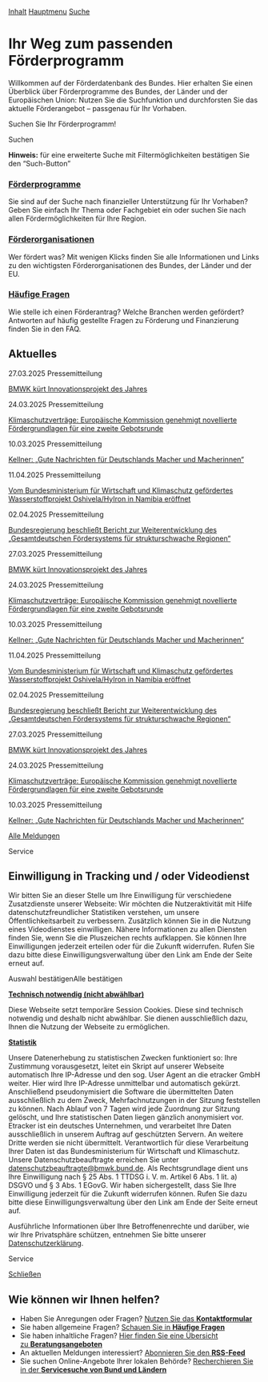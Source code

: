 [Inhalt](https://www.foerderdatenbank.de/FDB/DE/Home/FDB/DE/Home/home.html#content) [Hauptmenu](https://www.foerderdatenbank.de/FDB/DE/Home/FDB/DE/Home/home.html#navPrimary) [Suche](https://www.foerderdatenbank.de/FDB/DE/Home/FDB/DE/Home/home.html#search)

# Ihr Weg zum passenden Förderprogramm

Willkommen auf der Förderdatenbank des Bundes. Hier erhalten Sie einen Überblick über Förderprogramme des Bundes, der Länder und der Europäischen Union: Nutzen Sie die Suchfunktion und durchforsten Sie das aktuelle Förderangebot – passgenau für Ihr Vorhaben.

Suchen Sie Ihr Förderprogramm!

Suchen

**Hinweis:** für eine erweiterte Suche mit Filtermöglichkeiten bestätigen Sie den “Such-Button”

### [Förderprogramme](https://www.foerderdatenbank.de/FDB/DE/Home/FDB/DE/Foerderprogramme/foerderprogramme.html "Öffnet die Einzelsicht")

Sie sind auf der Suche nach finanzieller Unterstützung für Ihr Vorhaben? Geben Sie einfach Ihr Thema oder Fachgebiet ein oder suchen Sie nach allen Fördermöglichkeiten für Ihre Region.

### [Förderorganisationen](https://www.foerderdatenbank.de/FDB/DE/Home/FDB/DE/Foerderorganisation/foerderorganisationen.html "Öffnet die Einzelsicht")

Wer fördert was? Mit wenigen Klicks finden Sie alle Informationen und Links zu den wichtigsten Förderorganisationen des Bundes, der Länder und der EU.

### [Häufige Fragen](https://www.foerderdatenbank.de/FDB/DE/Home/FDB/DE/Service/FAQ/faq.html "Öffnet die Einzelsicht")

Wie stelle ich einen Förderantrag? Welche Branchen werden gefördert? Antworten auf häufig gestellte Fragen zu Förderung und Finanzierung finden Sie in den FAQ.

## Aktuelles

27.03.2025 Pressemitteilung

[BMWK kürt Innovationsprojekt des Jahres](https://www.foerderdatenbank.de/FDB/DE/Home/FDB/Content/DE/Pressemitteilung/2025/03/27-innovationsprojekt-des-jahres.html "Öffnet die Einzelsicht")

24.03.2025 Pressemitteilung

[Klimaschutzverträge: Europäische Kommission genehmigt novellierte Fördergrundlagen für eine zweite Gebotsrunde](https://www.foerderdatenbank.de/FDB/DE/Home/FDB/Content/DE/Pressemitteilung/2025/03/24-klimaschutzvertraege-zweite-gebotsrunde.html "Öffnet die Einzelsicht")

10.03.2025 Pressemitteilung

[Kellner: „Gute Nachrichten für Deutschlands Macher und Macherinnen“](https://www.foerderdatenbank.de/FDB/DE/Home/FDB/Content/DE/Pressemitteilung/2025/03/10-kmu-mikromezzaninfonds.html "Öffnet die Einzelsicht")

11.04.2025 Pressemitteilung

[Vom Bundesministerium für Wirtschaft und Klimaschutz gefördertes Wasserstoffprojekt Oshivela/HyIron in Namibia eröffnet](https://www.foerderdatenbank.de/FDB/DE/Home/FDB/Content/DE/Pressemitteilung/2025/04/11-wasserstoffprojekt-namibia.html "Öffnet die Einzelsicht")

02.04.2025 Pressemitteilung

[Bundesregierung beschließt Bericht zur Weiterentwicklung des „Gesamtdeutschen Fördersystems für strukturschwache Regionen“](https://www.foerderdatenbank.de/FDB/DE/Home/FDB/Content/DE/Pressemitteilung/2025/04/02-bericht-weiterentw-forders-strukturs-regionen.html "Öffnet die Einzelsicht")

27.03.2025 Pressemitteilung

[BMWK kürt Innovationsprojekt des Jahres](https://www.foerderdatenbank.de/FDB/DE/Home/FDB/Content/DE/Pressemitteilung/2025/03/27-innovationsprojekt-des-jahres.html "Öffnet die Einzelsicht")

24.03.2025 Pressemitteilung

[Klimaschutzverträge: Europäische Kommission genehmigt novellierte Fördergrundlagen für eine zweite Gebotsrunde](https://www.foerderdatenbank.de/FDB/DE/Home/FDB/Content/DE/Pressemitteilung/2025/03/24-klimaschutzvertraege-zweite-gebotsrunde.html "Öffnet die Einzelsicht")

10.03.2025 Pressemitteilung

[Kellner: „Gute Nachrichten für Deutschlands Macher und Macherinnen“](https://www.foerderdatenbank.de/FDB/DE/Home/FDB/Content/DE/Pressemitteilung/2025/03/10-kmu-mikromezzaninfonds.html "Öffnet die Einzelsicht")

11.04.2025 Pressemitteilung

[Vom Bundesministerium für Wirtschaft und Klimaschutz gefördertes Wasserstoffprojekt Oshivela/HyIron in Namibia eröffnet](https://www.foerderdatenbank.de/FDB/DE/Home/FDB/Content/DE/Pressemitteilung/2025/04/11-wasserstoffprojekt-namibia.html "Öffnet die Einzelsicht")

02.04.2025 Pressemitteilung

[Bundesregierung beschließt Bericht zur Weiterentwicklung des „Gesamtdeutschen Fördersystems für strukturschwache Regionen“](https://www.foerderdatenbank.de/FDB/DE/Home/FDB/Content/DE/Pressemitteilung/2025/04/02-bericht-weiterentw-forders-strukturs-regionen.html "Öffnet die Einzelsicht")

27.03.2025 Pressemitteilung

[BMWK kürt Innovationsprojekt des Jahres](https://www.foerderdatenbank.de/FDB/DE/Home/FDB/Content/DE/Pressemitteilung/2025/03/27-innovationsprojekt-des-jahres.html "Öffnet die Einzelsicht")

24.03.2025 Pressemitteilung

[Klimaschutzverträge: Europäische Kommission genehmigt novellierte Fördergrundlagen für eine zweite Gebotsrunde](https://www.foerderdatenbank.de/FDB/DE/Home/FDB/Content/DE/Pressemitteilung/2025/03/24-klimaschutzvertraege-zweite-gebotsrunde.html "Öffnet die Einzelsicht")

10.03.2025 Pressemitteilung

[Kellner: „Gute Nachrichten für Deutschlands Macher und Macherinnen“](https://www.foerderdatenbank.de/FDB/DE/Home/FDB/Content/DE/Pressemitteilung/2025/03/10-kmu-mikromezzaninfonds.html "Öffnet die Einzelsicht")

[Alle Meldungen](https://www.foerderdatenbank.de/FDB/DE/Home/FDB/DE/Service/Aktuelles/aktuelles.html)

Service

## Einwilligung in Tracking und / oder Videodienst

Wir bitten Sie an dieser Stelle um Ihre Einwilligung für verschiedene Zusatzdienste unserer Webseite: Wir möchten die Nutzeraktivität mit Hilfe datenschutzfreundlicher Statistiken verstehen, um unsere Öffentlichkeitsarbeit zu verbessern. Zusätzlich können Sie in die Nutzung eines Videodienstes einwilligen. Nähere Informationen zu allen Diensten finden Sie, wenn Sie die Pluszeichen rechts aufklappen. Sie können Ihre Einwilligungen jederzeit erteilen oder für die Zukunft widerrufen. Rufen Sie dazu bitte diese Einwilligungsverwaltung über den Link am Ende der Seite erneut auf.

Auswahl bestätigenAlle bestätigen

[**Technisch notwendig (nicht abwählbar)**](https://www.foerderdatenbank.de/FDB/DE/Home/home.html# "Öffnen")

Diese Webseite setzt temporäre Session Cookies. Diese sind technisch notwendig und deshalb nicht abwählbar. Sie dienen ausschließlich dazu, Ihnen die Nutzung der Webseite zu ermöglichen.

[**Statistik**](https://www.foerderdatenbank.de/FDB/DE/Home/home.html# "Öffnen")

Unsere Datenerhebung zu statistischen Zwecken funktioniert so: Ihre Zustimmung vorausgesetzt, leitet ein Skript auf unserer Webseite automatisch Ihre IP-Adresse und den sog. User Agent an die etracker GmbH weiter. Hier wird Ihre IP-Adresse unmittelbar und automatisch gekürzt. Anschließend pseudonymisiert die Software die übermittelten Daten ausschließlich zu dem Zweck, Mehrfachnutzungen in der Sitzung feststellen zu können. Nach Ablauf von 7 Tagen wird jede Zuordnung zur Sitzung gelöscht, und Ihre statistischen Daten liegen gänzlich anonymisiert vor. Etracker ist ein deutsches Unternehmen, und verarbeitet Ihre Daten ausschließlich in unserem Auftrag auf geschützten Servern. An weitere Dritte werden sie nicht übermittelt. Verantwortlich für diese Verarbeitung Ihrer Daten ist das Bundesministerium für Wirtschaft und Klimaschutz. Unsere Datenschutzbeauftragte erreichen Sie unter [datenschutzbeauftragte@bmwk.bund.de](mailto:datenschutzbeauftragte@bmwk.bund.de). Als Rechtsgrundlage dient uns Ihre Einwilligung nach § 25 Abs. 1 TTDSG i. V. m. Artikel 6 Abs. 1 lit. a) DSGVO und § 3 Abs. 1 EGovG. Wir haben sichergestellt, dass Sie Ihre Einwilligung jederzeit für die Zukunft widerrufen können. Rufen Sie dazu bitte diese Einwilligungsverwaltung über den Link am Ende der Seite erneut auf.

Ausführliche Informationen über Ihre Betroffenenrechte und darüber, wie wir Ihre Privatsphäre schützen, entnehmen Sie bitte unserer [Datenschutzerklärung](https://www.bmwk.de/Navigation/DE/Service/Datenschutzerklaerung/datenschutzerklaerung.html "Datenschutzerklärung").

Service

[Schließen](javascript:void(0))

## Wie können wir Ihnen helfen?

- Haben Sie Anregungen oder Fragen?
[Nutzen Sie das **Kontaktformular**](https://www.foerderdatenbank.de/FDB/DE/Home/FDB/DE/Service/Kontakt/kontakt.html)
- Sie haben allgemeine Fragen?
[Schauen Sie in **Häufige Fragen**](https://www.foerderdatenbank.de/FDB/DE/Home/FDB/DE/Service/FAQ/faq.html)
- Sie haben inhaltliche Fragen?
[Hier finden Sie eine Übersicht zu **Beratungsangeboten**](https://www.foerderdatenbank.de/FDB/DE/Home/FDB/DE/Service/Beratung/beratung.html)
- An aktuellen Meldungen interessiert?
[Abonnieren Sie den **RSS-Feed**](https://www.foerderdatenbank.de/FDB/DE/Home/FDB/DE/Service/RSS/rss.html)
- Sie suchen Online-Angebote Ihrer lokalen Behörde?
[Recherchieren Sie in der **Servicesuche von Bund und Ländern**](https://servicesuche.bund.de/#/de/)